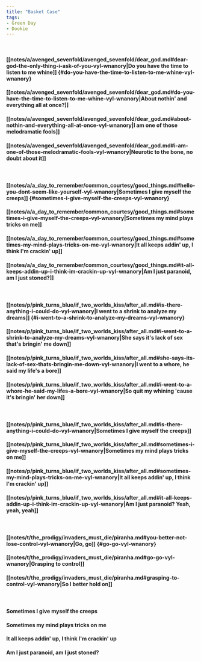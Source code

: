 ```yaml
---
title: "Basket Case"
tags:
- Green Day
- Dookie
---
```

&nbsp;
#### [[notes/a/avenged_sevenfold/avenged_sevenfold/dear_god.md#dear-god-the-only-thing-i-ask-of-you-vyl-wnanory|Do you have the time to listen to me whine]] {#do-you-have-the-time-to-listen-to-me-whine-vyl-wnanory}
#### [[notes/a/avenged_sevenfold/avenged_sevenfold/dear_god.md#do-you-have-the-time-to-listen-to-me-whine-vyl-wnanory|About nothin' and everything all at once?]]
#### [[notes/a/avenged_sevenfold/avenged_sevenfold/dear_god.md#about-nothin-and-everything-all-at-once-vyl-wnanory|I am one of those melodramatic fools]]
#### [[notes/a/avenged_sevenfold/avenged_sevenfold/dear_god.md#i-am-one-of-those-melodramatic-fools-vyl-wnanory|Neurotic to the bone, no doubt about it]]
&nbsp;
#### [[notes/a/a_day_to_remember/common_courtesy/good_things.md#hello-you-dont-seem-like-yourself-vyl-wnanory|Sometimes I give myself the creeps]] {#sometimes-i-give-myself-the-creeps-vyl-wnanory}
#### [[notes/a/a_day_to_remember/common_courtesy/good_things.md#sometimes-i-give-myself-the-creeps-vyl-wnanory|Sometimes my mind plays tricks on me]]
#### [[notes/a/a_day_to_remember/common_courtesy/good_things.md#sometimes-my-mind-plays-tricks-on-me-vyl-wnanory|It all keeps addin' up, I think I'm crackin' up]]
#### [[notes/a/a_day_to_remember/common_courtesy/good_things.md#it-all-keeps-addin-up-i-think-im-crackin-up-vyl-wnanory|Am I just paranoid, am I just stoned?]]
&nbsp;
#### [[notes/p/pink_turns_blue/if_two_worlds_kiss/after_all.md#is-there-anything-i-could-do-vyl-wnanory|I went to a shrink to analyze my dreams]] {#i-went-to-a-shrink-to-analyze-my-dreams-vyl-wnanory}
#### [[notes/p/pink_turns_blue/if_two_worlds_kiss/after_all.md#i-went-to-a-shrink-to-analyze-my-dreams-vyl-wnanory|She says it's lack of sex that's bringin' me down]]
#### [[notes/p/pink_turns_blue/if_two_worlds_kiss/after_all.md#she-says-its-lack-of-sex-thats-bringin-me-down-vyl-wnanory|I went to a whore, he said my life's a bore]]
#### [[notes/p/pink_turns_blue/if_two_worlds_kiss/after_all.md#i-went-to-a-whore-he-said-my-lifes-a-bore-vyl-wnanory|So quit my whining 'cause it's bringin' her down]]
&nbsp;
#### [[notes/p/pink_turns_blue/if_two_worlds_kiss/after_all.md#is-there-anything-i-could-do-vyl-wnanory|Sometimes I give myself the creeps]]
#### [[notes/p/pink_turns_blue/if_two_worlds_kiss/after_all.md#sometimes-i-give-myself-the-creeps-vyl-wnanory|Sometimes my mind plays tricks on me]]
#### [[notes/p/pink_turns_blue/if_two_worlds_kiss/after_all.md#sometimes-my-mind-plays-tricks-on-me-vyl-wnanory|It all keeps addin' up, I think I'm crackin' up]]
#### [[notes/p/pink_turns_blue/if_two_worlds_kiss/after_all.md#it-all-keeps-addin-up-i-think-im-crackin-up-vyl-wnanory|Am I just paranoid? Yeah, yeah, yeah]]
&nbsp;
#### [[notes/t/the_prodigy/invaders_must_die/piranha.md#you-better-not-lose-control-vyl-wnanory|Go, go]] {#go-go-vyl-wnanory}
#### [[notes/t/the_prodigy/invaders_must_die/piranha.md#go-go-vyl-wnanory|Grasping to control]]
#### [[notes/t/the_prodigy/invaders_must_die/piranha.md#grasping-to-control-vyl-wnanory|So I better hold on]]
&nbsp;
#### Sometimes I give myself the creeps
#### Sometimes my mind plays tricks on me
#### It all keeps addin' up, I think I'm crackin' up
#### Am I just paranoid, am I just stoned?
